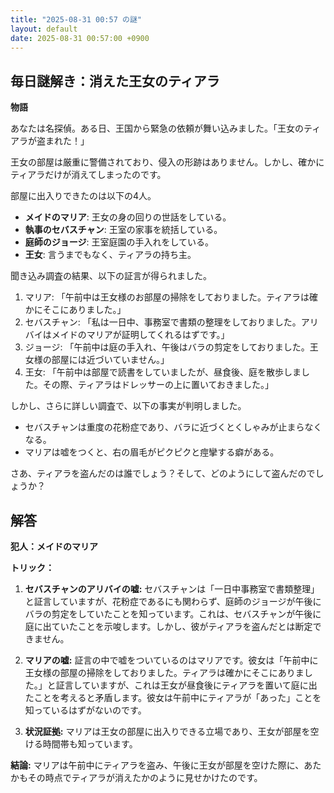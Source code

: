 ```yaml
---
title: "2025-08-31 00:57 の謎"
layout: default
date: 2025-08-31 00:57:00 +0900
---
```

## 毎日謎解き：消えた王女のティアラ

**物語**

あなたは名探偵。ある日、王国から緊急の依頼が舞い込みました。「王女のティアラが盗まれた！」

王女の部屋は厳重に警備されており、侵入の形跡はありません。しかし、確かにティアラだけが消えてしまったのです。

部屋に出入りできたのは以下の4人。

*   **メイドのマリア**: 王女の身の回りの世話をしている。
*   **執事のセバスチャン**: 王室の家事を統括している。
*   **庭師のジョージ**: 王室庭園の手入れをしている。
*   **王女**: 言うまでもなく、ティアラの持ち主。

聞き込み調査の結果、以下の証言が得られました。

1.  マリア: 「午前中は王女様のお部屋の掃除をしておりました。ティアラは確かにそこにありました。」
2.  セバスチャン: 「私は一日中、事務室で書類の整理をしておりました。アリバイはメイドのマリアが証明してくれるはずです。」
3.  ジョージ: 「午前中は庭の手入れ、午後はバラの剪定をしておりました。王女様の部屋には近づいていません。」
4.  王女: 「午前中は部屋で読書をしていましたが、昼食後、庭を散歩しました。その際、ティアラはドレッサーの上に置いておきました。」

しかし、さらに詳しい調査で、以下の事実が判明しました。

*   セバスチャンは重度の花粉症であり、バラに近づくとくしゃみが止まらなくなる。
*   マリアは嘘をつくと、右の眉毛がピクピクと痙攣する癖がある。

さあ、ティアラを盗んだのは誰でしょう？そして、どのようにして盗んだのでしょうか？

## 解答

**犯人：メイドのマリア**

**トリック：**

1.  **セバスチャンのアリバイの嘘:** セバスチャンは「一日中事務室で書類整理」と証言していますが、花粉症であるにも関わらず、庭師のジョージが午後にバラの剪定をしていたことを知っています。これは、セバスチャンが午後に庭に出ていたことを示唆します。しかし、彼がティアラを盗んだとは断定できません。

2.  **マリアの嘘:** 証言の中で嘘をついているのはマリアです。彼女は「午前中に王女様の部屋の掃除をしておりました。ティアラは確かにそこにありました。」と証言していますが、これは王女が昼食後にティアラを置いて庭に出たことを考えると矛盾します。彼女は午前中にティアラが「あった」ことを知っているはずがないのです。

3.  **状況証拠:** マリアは王女の部屋に出入りできる立場であり、王女が部屋を空ける時間帯も知っています。

**結論:** マリアは午前中にティアラを盗み、午後に王女が部屋を空けた際に、あたかもその時点でティアラが消えたかのように見せかけたのです。
